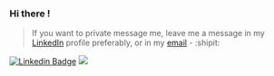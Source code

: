 ### Hi there !

> If you want to private message me, leave me a message in my [LinkedIn](https://www.linkedin.com/in/merzak-mohamed/) profile preferably, or in my [email](mailto:merzak@emsi-edu.ma) - :shipit:

[![Linkedin Badge](https://img.shields.io/badge/-LinkedIn-grey?style=flat&logo=Linkedin&logoColor=white&link=https://www.linkedin.com/in/merzak-mohamed/)](https://www.linkedin.com/in/merzak-mohamed/) [![](https://komarev.com/ghpvc/?username=mohamedmerzak&label=Profile+views&color=lightgrey&style=flat)](https://github.com/MohamedMERZAK) 

<!--
**this** is a ✨ _special_ ✨ repository because its `README.md` (this file) appears on your GitHub profile.
-->
